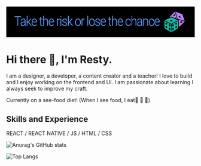 ![I am a designer, developer, content creator and a teacher!](https://github.com/R3sty/R3sty/blob/main/banner.png)

# Hi there 👋, I'm Resty.
I am a designer, a developer, a content creator and a teacher!
I love to build and I enjoy working on the frontend and UI. 
I am passionate about learning I always seek to improve my craft. 

Currently on a see-food diet! (When I see food, I eat🍕 🍔 🍛)


## Skills and Experience
REACT / REACT NATIVE / JS / HTML / CSS


![Anurag's GitHub stats](https://github-readme-stats.vercel.app/api?username=R3sty&show_icons=true&theme=tokyonight)

 ![Top Langs](https://github-readme-stats.vercel.app/api/top-langs/?username=R3sty&hide=javascript,css,scss,html&theme=tokyonight)


